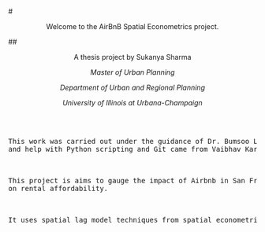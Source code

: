 #<p style="text-align: center;"> Welcome to the AirBnB Spatial Econometrics project.</p>


##<p style="text-align: center;"> A thesis project by Sukanya Sharma</p>
*<p style="text-align: center;">Master of Urban Planning</p>*
*<p style="text-align: center;">Department of Urban and Regional Planning</p>*
*<p style="text-align: center;">University of Illinois at Urbana-Champaign</p>* 



<pre>



This work was carried out under the guidance of Dr. Bumsoo Lee (UIUC DURP)
and help with Python scripting and Git came from Vaibhav Karve (UIUC Math).



This project is aims to gauge the impact of Airbnb in San Francisco MSA
on rental affordability.



It uses spatial lag model techniques from spatial econometrics.
</pre>
